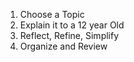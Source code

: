 1. Choose a Topic
2. Explain it to a 12 year Old
3. Reflect, Refine, Simplify
4. Organize and Review